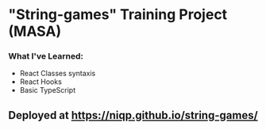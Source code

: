 # "String-games" Training Project (MASA)

### What I've Learned:

* React Classes syntaxis
* React Hooks
* Basic TypeScript

## Deployed at https://niqp.github.io/string-games/
